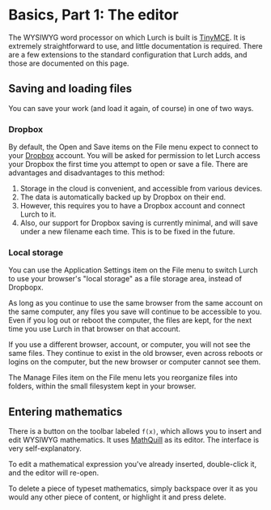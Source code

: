 
# Basics, Part 1: The editor

The WYSIWYG word processor on which Lurch is built is
[TinyMCE](http://www.tinymce.com).  It is extremely straightforward to use,
and little documentation is required.  There are a few extensions to the
standard configuration that Lurch adds, and those are documented on this
page.

## Saving and loading files

You can save your work (and load it again, of course) in one of two ways.

### Dropbox

By default, the Open and Save items on the File menu expect to connect to
your [Dropbox](http://www.dropbox.com) account.  You will be asked for
permission to let Lurch access your Dropbox the first time you attempt to
open or save a file.  There are advantages and disadvantages to this method:

 1. Storage in the cloud is convenient, and accessible from various
    devices.
 1. The data is automatically backed up by Dropbox on their end.
 1. However, this requires you to have a Dropbox account and connect Lurch
    to it.
 1. Also, our support for Dropbox saving is currently minimal, and will
    save under a new filename each time.  This is to be fixed in the future.

### Local storage

You can use the Application Settings item on the File menu to switch Lurch
to use your browser's "local storage" as a file storage area, instead of
Dropbopx.

As long as you continue to use the same browser from the same account on the
same computer, any files you save will continue to be accessible to you.
Even if you log out or reboot the computer, the files are kept, for the next
time you use Lurch in that browser on that account.

If you use a different browser, account, or computer, you will not see the
same files.  They continue to exist in the old browser, even across reboots
or logins on the computer, but the new browser or computer cannot see them.

The Manage Files item on the File menu lets you reorganize files into
folders, within the small filesystem kept in your browser.

## Entering mathematics

There is a button on the toolbar labeled `f(x)`, which allows you to insert
and edit WYSIWYG mathematics.  It uses [MathQuill](http://mathquill.com/) as
its editor.  The interface is very self-explanatory.

To edit a mathematical expression you've already inserted, double-click it,
and the editor will re-open.

To delete a piece of typeset mathematics, simply backspace over it as you
would any other piece of content, or highlight it and press delete.
